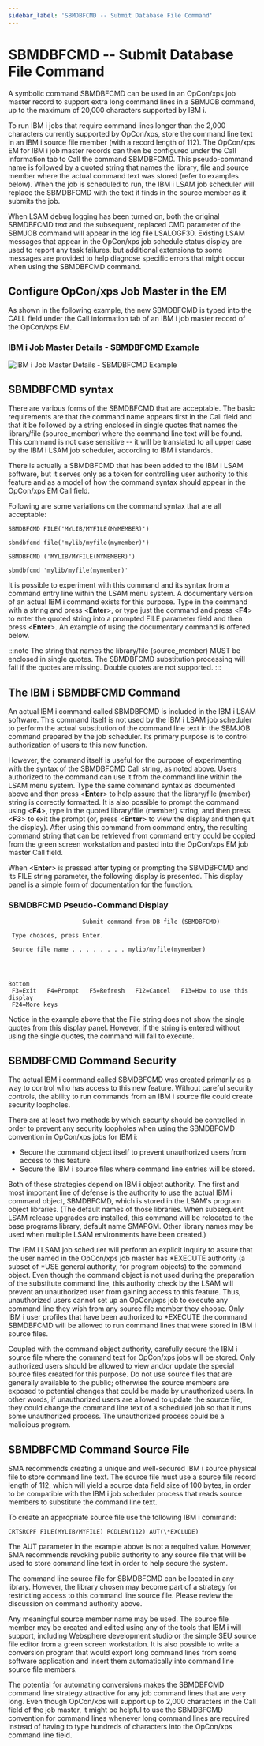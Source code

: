 ```yaml
---
sidebar_label: 'SBMDBFCMD -- Submit Database File Command'
---
```


# SBMDBFCMD -- Submit Database File Command

A symbolic command SBMDBFCMD can be used in an OpCon/xps job master record to support extra long command lines in a SBMJOB command, up to the maximum of 20,000 characters supported by IBM i.

To run IBM i jobs that require command lines longer than the 2,000 characters currently supported by OpCon/xps, store the command line text in an IBM i source file member (with a record length of 112). The OpCon/xps EM for IBM i job master records can then be configured under the Call information tab to Call the command SBMDBFCMD. This
pseudo-command name is followed by a quoted string that names the library, file and source member where the actual command text was stored (refer to examples below). When the job is scheduled to run, the IBM i LSAM job scheduler will replace the SBMDBFCMD with the text it finds in the source member as it submits the job.

When LSAM debug logging has been turned on, both the original SBMDBFCMD text and the subsequent, replaced CMD parameter of the SBMJOB command will appear in the log file LSALOGF30. Existing LSAM messages that appear in the OpCon/xps job schedule status display are used to report any task failures, but additional extensions to some messages are provided to help diagnose specific errors that might occur when using the SBMDBFCMD command.

## Configure OpCon/xps Job Master in the EM

As shown in the following example, the new SBMDBFCMD is typed into the CALL field under the Call information tab of an IBM i job master record of the OpCon/xps EM.

### IBM i Job Master Details - SBMDBFCMD Example

![IBM i Job Master Details - SBMDBFCMD Example](../Resources/Images/IBM-i/IBM-i-Job-Master-Details---SBMDBFCMD-Example.png "IBM i Job Master Details - SBMDBFCMD Example")

## SBMDBFCMD syntax

There are various forms of the SBMDBFCMD that are acceptable. The basic requirements are that the command name appears first in the Call field and that it be followed by a string enclosed in single quotes that names the library/file (source_member) where the command line text will be found. This command is not case sensitive -- it will be translated to all upper case by the IBM i LSAM job scheduler, according to IBM i standards.

There is actually a SBMDBFCMD that has been added to the IBM i LSAM software, but it serves only as a token for controlling user authority to this feature and as a model of how the command syntax should appear in the OpCon/xps EM Call field.

Following are some variations on the command syntax that are all acceptable:
```
SBMDBFCMD FILE('MYLIB/MYFILE(MYMEMBER)')
```
```
sbmdbfcmd file('mylib/myfile(mymember)')
```
```
SBMDBFCMD ('MYLIB/MYFILE(MYMEMBER)')
```
```
sbmdbfcmd 'mylib/myfile(mymember)'
```
It is possible to experiment with this command and its syntax from a command entry line within the LSAM menu system. A documentary version of an actual IBM i command exists for this purpose. Type in the command with a string and press <**Enter**>, or type just the command and press <**F4**> to enter the quoted string into a prompted FILE parameter field and then press <**Enter**>. An example of using the documentary command is offered below.

:::note
The string that names the library/file (source_member) MUST be enclosed in single quotes. The SBMDBFCMD substitution processing will fail if the quotes are missing. Double quotes are not supported.
:::

## The IBM i SBMDBFCMD Command

An actual IBM i command called SBMDBFCMD is included in the IBM i LSAM software. This command itself is not used by the IBM i LSAM job scheduler to perform the actual substitution of the command line text in the SBMJOB command prepared by the job scheduler. Its primary purpose is to control authorization of users to this new function.

However, the command itself is useful for the purpose of experimenting with the syntax of the SBMDBFCMD Call string, as noted above. Users authorized to the command can use it from the command line within the LSAM menu system. Type the same command syntax as documented above and then press <**Enter**> to help assure that the library/file (member) string is correctly formatted. It is also possible to prompt the command using <**F4**>, type in the quoted library/file (member) string, and then press <**F3**> to exit the prompt (or, press <**Enter**> to view the display and then quit the display). After using this command from command entry, the resulting command string that can be retrieved from command entry could be copied from the green screen workstation and pasted into the OpCon/xps EM job master Call field.

When <**Enter**> is pressed after typing or prompting the SBMDBFCMD and its FILE string parameter, the following display is presented. This display panel is a simple form of documentation for the function.

### SBMDBFCMD Pseudo-Command Display
```
                     Submit command from DB file (SBMDBFCMD)                    
                                                                                
 Type choices, press Enter.                                                     
                                                                                
 Source file name . . . . . . . . mylib/myfile(mymember)                               
                                                                                
                                                                                
                                                                                
                                                                          Bottom 
 F3=Exit   F4=Prompt   F5=Refresh   F12=Cancel   F13=How to use this display    
 F24=More keys                                                                  
```
Notice in the example above that the File string does not show the single quotes from this display panel. However, if the string is entered without using the single quotes, the command will fail to execute.

## SBMDBFCMD Command Security

The actual IBM i command called SBMDBFCMD was created primarily as a way to control who has access to this new feature. Without careful security controls, the ability to run commands from an IBM i source file could create security loopholes.

There are at least two methods by which security should be controlled in order to prevent any security loopholes when using the SBMDBFCMD convention in OpCon/xps jobs for IBM i:

- Secure the command object itself to prevent unauthorized users from access to this feature.
- Secure the IBM i source files where command line entries will be stored.

Both of these strategies depend on IBM i object authority. The first and most important line of defense is the authority to use the actual IBM i command object, SBMDBFCMD, which is stored in the LSAM's program object libraries. (The default names of those libraries. When subsequent LSAM release upgrades are installed, this command will be relocated to the base programs library, default name SMAPGM. Other library names may be used when multiple LSAM environments have been created.)

The IBM i LSAM job scheduler will perform an explicit inquiry to assure that the user named in the OpCon/xps job master has *EXECUTE authority (a subset of *USE general authority, for program objects) to the command object. Even though the command object is not used during the preparation of the substitute command line, this authority check by the LSAM will prevent an unauthorized user from gaining access to this feature. Thus, unauthorized users cannot set up an OpCon/xps job to execute any command line they wish from any source file member they choose. Only IBM i user profiles that have been authorized to *EXECUTE the command SBMDBFCMD will be allowed to run command lines that were stored in IBM i source files.

Coupled with the command object authority, carefully secure the IBM i source file where the command text for OpCon/xps jobs will be stored. Only authorized users should be allowed to view and/or update the special source files created for this purpose. Do not use source files that are generally available to the public; otherwise the source members are exposed to potential changes that could be made by unauthorized users. In other words, if unauthorized users are allowed to update the source file, they could change the command line text of a scheduled job so that it runs some unauthorized process. The unauthorized process could be a malicious program.

## SBMDBFCMD Command Source File

SMA recommends creating a unique and well-secured IBM i source physical file to store command line text. The source file must use a source file record length of 112, which will yield a source data field size of 100 bytes, in order to be compatible with the IBM i job scheduler process that reads source members to substitute the command line text.

To create an appropriate source file use the following IBM i command:
```
CRTSRCPF FILE(MYLIB/MYFILE) RCDLEN(112) AUT(\*EXCLUDE)
```
The AUT parameter in the example above is not a required value. However, SMA recommends revoking public authority to any source file that will be used to store command line text in order to help secure the system.

The command line source file for SBMDBFCMD can be located in any library. However, the library chosen may become part of a strategy for restricting access to this command line source file. Please review the discussion on command authority above.

Any meaningful source member name may be used. The source file member may be created and edited using any of the tools that IBM i will support, including Websphere development studio or the simple SEU source file editor from a green screen workstation. It is also possible to write a conversion program that would export long command lines from some software application and insert them automatically into command line source file members.

The potential for automating conversions makes the SBMDBFCMD command line strategy attractive for any job command lines that are very long. Even though OpCon/xps will support up to 2,000 characters in the Call field of the job master, it might be helpful to use the SBMDBFCMD convention for command lines whenever long command lines are required instead of having to type hundreds of characters into the OpCon/xps command line field.
